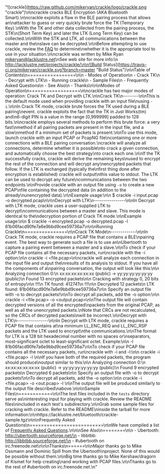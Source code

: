 "![crackle](https://raw.github.com/mikeryan/crackle/logo/crackle.png \"crackle\")\n\ncrackle cracks BLE Encryption (AKA Bluetooth Smart).\n\ncrackle exploits a flaw in the BLE pairing process that allows an\nattacker to guess or very quickly brute force the TK (Temporary Key).\nWith the TK and other data collected from the pairing process, the STK\n(Short Term Key) and later the LTK (Long Term Key) can be collected.\n\nWith the STK and LTK, all communications between the master and the\nslave can be decrypted.\n\nBefore attempting to use crackle, review the [FAQ](FAQ.md) to determine\nwhether it is the appropriate tool to use in your situation.\n\ncrackle was written by Mike Ryan <mikeryan@lacklustre.net>\nSee web site for more info:\n    http://lacklustre.net/projects/crackle/\n\n![Build Status](https://travis-ci.org/mikeryan/crackle.svg?branch=master \"Build Status\")\n\nTable of Contents\n=================\n\n - Modes of Operation\n    - Crack TK\n    - Decrypt with LTK\n - Running crackle\n - Sample Files\n - Frequently Asked Questions\n - See Also\n - Thanks\n\n\nModes of Operation\n==================\n\ncrackle has two major modes of operation: Crack TK and Decrypt with LTK.\n\nCrack TK\n--------\n\nThis is the default mode used when providing crackle with an input file\nusing ```-i```.\n\nIn Crack TK mode, crackle brute forces the TK used during a BLE pairing\nevent. crackle exploits the fact that the TK in Just Works(tm) and\n6-digit PIN is a value in the range [0,999999] padded to 128 bits.\n\ncrackle employs several methods to perform this brute force: a very fast\nmethod if all pairing packets are present in the input file, and a slow\nmethod if a minimum set of packets is present.\n\nTo use this mode, launch crackle with an input PCAP or PcapNG file\ncontaining one or more connections with a BLE pairing conversation.\ncrackle will analyze all connections, determine whether it is possible\nto crack a given connection, and automatically choose the best strategy\nto crack each one.\n\nIf the TK successfully cracks, crackle will derive the remaining keys\nused to encrypt the rest of the connection and will decrypt any\nencrypted packets that follow. If the LTK is exchanged (typically the\nfirst thing done after encryption is established) crackle will output\nthis value to stdout. The LTK can be used to decrypt any future\ncommunications between the two endpoints.\n\nProvide crackle with an output file using ```-o``` to create a new PCAP\nfile containing the decrypted data (in addition to the already\nunencrypted data).\n\nExample usage:\n\n    $ crackle -i input.pcap -o decrypted.pcap\n\n\nDecrypt with LTK\n----------------\n\nIn Decrypt with LTK mode, crackle uses a user-supplied LTK to decrypt\ncommunications between a master and slave. This mode is identical to the\ndecryption portion of Crack TK mode.\n\nExample usage:\n\n    $ crackle -i encrypted.pcap -o decrypted.pcap -l 81b06facd90fe7a6e9bbd9cee59736a7\n\n\nRunning Crackle\n===============\n\nCrack TK Mode\n-------------\n\nIn Crack TK mode, crackle requires a PCAP file that contains a BLE\npairing event. The best way to generate such a file is to use an\nUbertooth to capture a pairing event between a master and a slave.\n\nTo check if your PCAP file contains all the necessary packets, run\ncrackle with the -i option:\n\n    crackle -i <file.pcap>\n\ncrackle will analyze each connection in the input file and output the\nresults of its analysis to stdout. If you have all the components of a\npairing conversation, the output will look like this:\n\n    Analyzing connection 0:\n      xx:xx:xx:xx:xx:xx (public) -> yy:yy:yy:yy:yy:yy (public)\n      Found 13 encrypted packets\n\n      Cracking with strategy 0, 20 bits of entropy\n\n      !!!\n      TK found: 412741\n      !!!\n\n      Decrypted 12 packets\n      LTK found: 81b06facd90fe7a6e9bbd9cee59736a7\n\n    Specify an output file with -o to decrypt packets!\n\nTo decrypt all packets, add the -o option:\n\n    crackle -i <file.pcap> -o <output.pcap>\n\nThe output file will contain decrypted versions of all the encrypted\npackets from the original PCAP, as well as all the unencrypted packets.\nNote that CRCs are not recalculated, so the CRCs of decrypted packets\nwill be incorrect.\n\nDecrypt with LTK\n----------------\n\nIn Decrypt with LTK mode, crackle requires a PCAP file that contains at\na minimum LL_ENC_REQ and LL_ENC_RSP packets and the LTK used to encrypt\nthe communications.\n\nThe format for LTK is a 128 bit hexadecimal number with no spaces or\nseparators, most-significant octet to least-significant octet. Example:\n\n    -l 81b06facd90fe7a6e9bbd9cee59736a7\n\nTo check if your PCAP file contains all the necessary packets, run\ncrackle with -i and -l:\n\n    crackle -i <file.pcap> -l <ltk>\n\nIf you have both of the required packets, the program should produce\noutput similar to this:\n\n    Analyzing connection 0:\n      xx:xx:xx:xx:xx:xx (public) -> yy:yy:yy:yy:yy:yy (public)\n      Found 9 encrypted packets\n      Decrypted 6 packets\n\n    Specify an output file with -o to decrypt packets!\n\nTo decrypt all packets, add the -o option:\n\n    crackle -i <file.pcap> -o <out.pcap> -l <ltk>\n\nThe output file will be produced similarly to the output file described\nabove.\n\n\nSample Files\n============\n\nThe test files included in the ```tests``` directory serve as\ninteresting input for playing with crackle. Review the README files\nincluded in each test's subdirectory.\n\nGrab some sample files for cracking with crackle. Refer to the README\ninside the tarball for more information:\n\nhttps://lacklustre.net/bluetooth/crackle-sample.tgz\n\n\nFrequently Asked Questions\n==========================\n\nWe have compiled a list of [Frequently Asked Questions](FAQ.md).\n\n\nSee Also\n========\n\n - Ubertooth: http://ubertooth.sourceforge.net/\n - libbtbb: http://libbtbb.sourceforge.net/\n - #ubertooth on irc.freenode.net\n\n\nThanks\n======\n\nMajor thanks go to Mike Ossmann and Dominic Spill from the Ubertooth\nproject. None of this would be possible without them.\n\nBig time thanks go to Mike Kershaw/dragorn of Kismet for help creating\nand working with PCAP files.\n\nThanks go to the rest of #ubertooth on irc.freenode.net.\n"